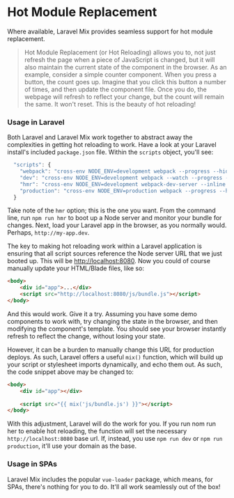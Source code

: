 # Hot Module Replacement

Where available, Laravel Mix provides seamless support for hot module replacement.

> Hot Module Replacement \(or Hot Reloading\) allows you to, not just refresh the page when a piece of JavaScript is changed, but it will also maintain the current state of the component in the browser. As an example, consider a simple counter component. When you press a button, the count goes up. Imagine that you click this button a number of times, and then update the component file. Once you do, the webpage will refresh to reflect your change, but the count will remain the same. It won't reset. This is the beauty of hot reloading!

### Usage in Laravel

Both Laravel and Laravel Mix work together to abstract away the complexities in getting hot reloading to work. Have a look at your Laravel install's included `package.json` file. Within the `scripts` object, you'll see:

```js
  "scripts": {
    "webpack": "cross-env NODE_ENV=development webpack --progress --hide-modules",
    "dev": "cross-env NODE_ENV=development webpack --watch --progress --hide-modules",
    "hmr": "cross-env NODE_ENV=development webpack-dev-server --inline --hot",
    "production": "cross-env NODE_ENV=production webpack --progress --hide-modules"
  }
```

Take note of the `hmr` option; this is the one you want. From the command line, run `npm run hmr` to boot up a Node server and monitor your bundle for changes. Next, load your Laravel app in the browser, as you normally would. Perhaps, `http://my-app.dev`.

The key to making hot reloading work within a Laravel application is ensuring that all script sources reference the Node server URL that we just booted up. This will be [http://localhost:8080](http://localhost:8080). Now you could of course manually update your HTML/Blade files, like so:

```html
<body>
    <div id="app">...</div>
    <script src="http://localhost:8080/js/bundle.js"></script>
</body>
```

And this would work. Give it a try. Assuming you have some demo components to work with, try changing the state in the browser, and then modifying the component's template. You should see your browser instantly refresh to reflect the change, without losing your state.

However, it can be a burden to manually change this URL for production deploys. As such, Laravel offers a useful `mix()` function, which will build up your script or stylesheet imports dynamically, and echo them out. As such, the code snippet above may be changed to:

```html
<body>
    <div id="app"></div>
    
    <script src="{{ mix('js/bundle.js') }}"></script>
</body>
```

With this adjustment, Laravel will do the work for you. If you run nom run her to enable hot reloading, the function will set the necessary `http://localhost:8080` base url. If, instead, you use `npm run dev` or `npm run production`, it'll use your domain as the base.



### Usage in SPAs

Laravel Mix includes the popular `vue-loader` package, which means, for SPAs, there's nothing for you to do. It'll all work seamlessly out of the box!

